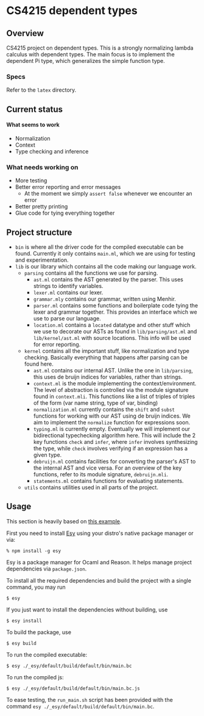 # CS4215 dependent types
## Overview
CS4215 project on dependent types.
This is a strongly normalizing lambda calculus with dependent types.
The main focus is to implement the dependent Pi type, which generalizes the
simple function type.

### Specs
Refer to the `latex` directory.

## Current status
#### What seems to work
- Normalization
- Context
- Type checking and inference

### What needs working on
- More testing
- Better error reporting and error messages
  - At the moment we simply `assert false` whenever we encounter an error
- Better pretty printing
- Glue code for tying everything together

## Project structure
- `bin` is where all the driver code for the compiled
executable can be found. Currently it only contains `main.ml`, which we are
using for testing and experimentation.
- `lib` is our library which contains all the code making our language work.
    - `parsing` contains all the functions we use for parsing.
        - `ast.ml` contains the AST generated by the parser. This uses strings
        to identify variables.
        - `lexer.ml` contains our lexer.
        - `grammar.mly` contains our grammar, written using Menhir.
        - `parser.ml` contains some functions and boilerplate code tying the
        lexer and grammar together. This provides an interface which we use to
        parse our language.
        - `location.ml` contains a `located` datatype and other stuff which we use
        to decorate our ASTs as found in `lib/parsing/ast.ml` and 
        `lib/kernel/ast.ml` with source locations. This info will be used for
        error reporting.
    - `kernel` contains all the important stuff, like normalization and type
    checking. Basically everything that happens after parsing can be found here.
        - `ast.ml` contains our internal AST. Unlike the one in `lib/parsing`,
        this uses de bruijn indices for variables, rather than strings.
        - `context.ml` is the module implementing the context/environment.
        The level of abstraction is controlled via the module signature found in
        `context.mli`.
        This functions like a list of triples of triples of the form
                (var name string, type of var, binding)
        - `normalization.ml` currently contains the `shift` and `subst`
        functions for working with our AST using de bruijn indices.
        We aim to implement the `normalize` function for expressions soon.
        - `typing.ml` is currently empty. Eventually we will implement our
        bidirectional typechecking algorithm here.
        This will include the 2 key functions `check` and `infer`, where `infer`
        involves synthesizing the type, while `check` involves verifying if an
        expression has a given type.
        - `debruijn.ml` contains facilities for converting the parser's AST to 
        the internal AST and vice versa. For an overview of the key functions,
        refer to its module signature, `debruijn.mli`.
        - `statements.ml` contains functions for evaluating statements.
    - `utils` contains utilities used in all parts of the project.

## Usage
This section is heavily based on [this example](https://github.com/esy-ocaml/hello-ocaml).

First you need to install [Esy](https://esy.sh/en/) using your distro's native
package manager or via:
```console
% npm install -g esy
```

Esy is a package manager for Ocaml and Reason. It helps manage project
dependencies via `package.json`.

To install all the required dependencies and build the project with a single
command, you may run
```shell
$ esy
```

If you just want to install the dependencies without building, use
```shell
$ esy install
```

To build the package, use
```shell
$ esy build
```

To run the compiled executable:
```shell
$ esy ./_esy/default/build/default/bin/main.bc
```

To run the compiled js:
```shell
$ esy ./_esy/default/build/default/bin/main.bc.js
```

To ease testing, the `run_main.sh` script has been provided with the command
`esy ./_esy/default/build/default/bin/main.bc`.